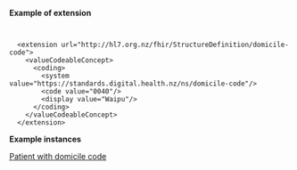 
**Example of extension**

```

 
  <extension url="http://hl7.org.nz/fhir/StructureDefinition/domicile-code">
    <valueCodeableConcept>
      <coding>
        <system value="https://standards.digital.health.nz/ns/domicile-code"/>
        <code value="0040"/>
        <display value="Waipu"/>
      </coding>
    </valueCodeableConcept>
  </extension>

```

**Example instances**

[Patient with domicile code](Patient-patient-domicile-code.html)